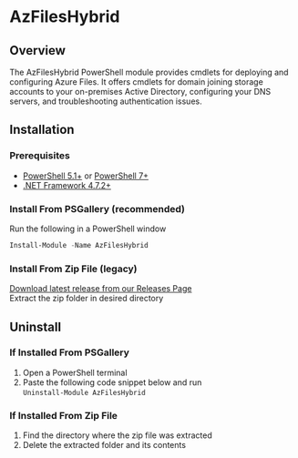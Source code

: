 # AzFilesHybrid
## Overview
The AzFilesHybrid PowerShell module provides cmdlets for deploying and configuring Azure Files. It offers cmdlets for domain joining storage accounts to your on-premises Active Directory, configuring your DNS servers, and troubleshooting  authentication issues. 
## Installation
### Prerequisites
- [PowerShell 5.1+](https://learn.microsoft.com/en-us/powershell/scripting/install/installing-powershell-on-windows?view=powershell-5.1) or [PowerShell 7+](https://learn.microsoft.com/en-us/powershell/scripting/install/installing-powershell-on-windows?view=powershell-7.5#install-powershell-using-winget-recommended)
- [.NET Framework 4.7.2+](https://dotnet.microsoft.com/en-us/download/dotnet-framework/net472)
### Install From PSGallery (recommended)
Run the following in a PowerShell window
    
```powershell
Install-Module -Name AzFilesHybrid
```
### Install From Zip File (legacy)
[Download latest release from our Releases Page](https://github.com/Azure-Samples/azure-files-samples/releases) \
Extract the zip folder in desired directory
## Uninstall
### If Installed From PSGallery
1. Open a PowerShell terminal 
2. Paste the following code snippet below and run \
`Uninstall-Module AzFilesHybrid`
### If Installed From Zip File
1. Find the directory where the zip file was extracted
2. Delete the extracted folder and its contents